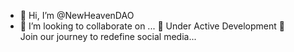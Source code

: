 - 👋 Hi, I’m @NewHeavenDAO
- 💞️ I’m looking to collaborate on ...
🚧 Under Active Development 🚧  
Join our journey to redefine social media...

<!---
NewHeavenDAO/NewHeavenDAO is a ✨ special ✨ repository because its `README.md` (this file) appears on your GitHub profile.
You can click the Preview link to take a look at your changes.
--->
